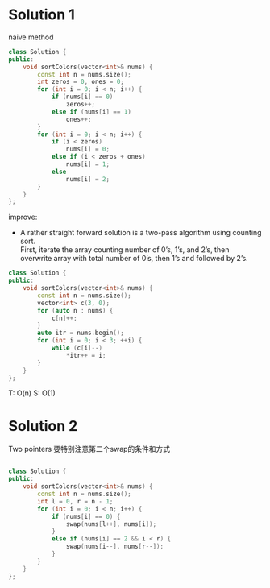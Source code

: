 # Solution 1
naive method
```cpp
class Solution {
public:
    void sortColors(vector<int>& nums) {
        const int n = nums.size();
        int zeros = 0, ones = 0;
        for (int i = 0; i < n; i++) {
            if (nums[i] == 0)
                zeros++;
            else if (nums[i] == 1)
                ones++;
        }
        for (int i = 0; i < n; i++) {
            if (i < zeros)
                nums[i] = 0;
            else if (i < zeros + ones)
                nums[i] = 1;
            else
                nums[i] = 2;
        }
    }
};
```

improve: 
-   A rather straight forward solution is a two-pass algorithm using counting sort.  
    First, iterate the array counting number of 0’s, 1’s, and 2’s, then overwrite array with total number of 0’s, then 1’s and followed by 2’s.
```cpp
class Solution {
public:
    void sortColors(vector<int>& nums) {
        const int n = nums.size();
        vector<int> c(3, 0);
        for (auto n : nums) {
            c[n]++;
        }
        auto itr = nums.begin();
        for (int i = 0; i < 3; ++i) {
            while (c[i]--)
                *itr++ = i;
        }
    }
};
```

T: O(n)
S: O(1)
# Solution 2
Two pointers
要特别注意第二个swap的条件和方式
```cpp

class Solution {
public:
    void sortColors(vector<int>& nums) {
        const int n = nums.size();
        int l = 0, r = n - 1;
        for (int i = 0; i < n; i++) {
            if (nums[i] == 0) {
                swap(nums[l++], nums[i]);
            }
            else if (nums[i] == 2 && i < r) {
                swap(nums[i--], nums[r--]);
            }
        }
    }
};
```
